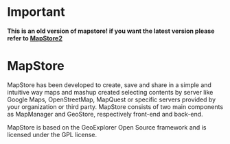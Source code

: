 Important
=========
**This is an old version of mapstore! if you want the latest version please refer to [MapStore2](https://github.com/geosolutions-it/MapStore2)**


MapStore
========
MapStore has been  developed to create, save and share in a simple and intuitive way maps and mashup created selecting contents by server like Google Maps, OpenStreetMap, MapQuest or specific servers provided by your organization or third party. 
MapStore consists of two main components as MapManager and GeoStore, respectively front-end and back-end. 

MapStore is based on the GeoExplorer Open Source framework and is licensed under the GPL license.
